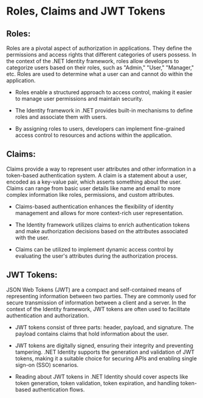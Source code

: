 # Roles, Claims and JWT Tokens

## Roles:
Roles are a pivotal aspect of authorization in applications. They define the permissions and access rights that different categories of users possess. In the context of the .NET Identity framework, roles allow developers to categorize users based on their roles, such as "Admin," "User," "Manager," etc. Roles are used to determine what a user can and cannot do within the application.

* Roles enable a structured approach to access control, making it easier to manage user permissions and maintain security.

* The Identity framework in .NET provides built-in mechanisms to define roles and associate them with users.

* By assigning roles to users, developers can implement fine-grained access control to resources and actions within the application.

## Claims:
Claims provide a way to represent user attributes and other information in a token-based authentication system. A claim is a statement about a user, encoded as a key-value pair, which asserts something about the user. Claims can range from basic user details like name and email to more complex information like roles, permissions, and custom attributes.

* Claims-based authentication enhances the flexibility of identity management and allows for more context-rich user representation.

* The Identity framework utilizes claims to enrich authentication tokens and make authorization decisions based on the attributes associated with the user.

* Claims can be utilized to implement dynamic access control by evaluating the user's attributes during the authorization process.

## JWT Tokens:
JSON Web Tokens (JWT) are a compact and self-contained means of representing information between two parties. They are commonly used for secure transmission of information between a client and a server. In the context of the Identity framework, JWT tokens are often used to facilitate authentication and authorization.

* JWT tokens consist of three parts: header, payload, and signature. The payload contains claims that hold information about the user.

* JWT tokens are digitally signed, ensuring their integrity and preventing tampering.
.NET Identity supports the generation and validation of JWT tokens, making it a suitable choice for securing APIs and enabling single sign-on (SSO) scenarios.

* Reading about JWT tokens in .NET Identity should cover aspects like token generation, token validation, token expiration, and handling token-based authentication flows.